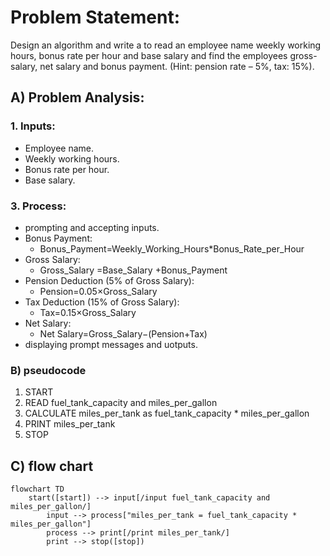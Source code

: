 # Problem Statement: 
Design an algorithm and write a to read an employee name weekly working hours, bonus rate per hour and base salary and find the employees gross-salary, net salary and bonus payment. (Hint: pension rate – 5%, tax: 15%).

##  A) Problem Analysis:
###  1. Inputs:
- Employee name.
- Weekly working hours.
- Bonus rate per hour.
- Base salary.
  
### 3. Process:
 * prompting and accepting inputs.
* Bonus Payment:
  * Bonus_Payment=Weekly_Working_Hours*Bonus_Rate_per_Hour
* Gross Salary:
  * Gross_Salary =Base_Salary +Bonus_Payment
* Pension Deduction (5% of Gross Salary):
  * Pension=0.05×Gross_Salary 
* Tax Deduction (15% of Gross Salary):
  * Tax=0.15×Gross_Salary
* Net Salary:
  * Net Salary=Gross_Salary−(Pension+Tax)
* displaying prompt messages and uotputs.


### B)  pseudocode
1. START
2. READ fuel_tank_capacity and miles_per_gallon
3. CALCULATE miles_per_tank as fuel_tank_capacity * miles_per_gallon
4. PRINT miles_per_tank
5. STOP




## C) flow chart

```mermaid
flowchart TD
    start([start]) --> input[/input fuel_tank_capacity and miles_per_gallon/]
		input --> process["miles_per_tank = fuel_tank_capacity * miles_per_gallon"]
		process --> print[/print miles_per_tank/]
		print --> stop([stop])
```

